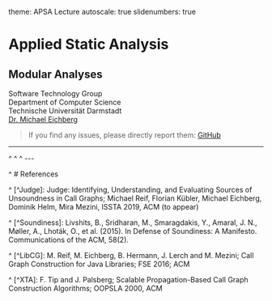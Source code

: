 theme: APSA Lecture
autoscale: true
slidenumbers: true

# Applied Static Analysis

## Modular Analyses

Software Technology Group  
Department of Computer Science  
Technische Universität Darmstadt  
[Dr. Michael Eichberg](mailto:m.eichberg@me.com)

> If you find any issues, please directly report them: [GitHub](https://github.com/stg-tud/apsa/blob/master/2019/7-ModularAnalyses/ModularAnalyses.md)

---


^ <!----------------------------------------------------------------------------------------------->
^ <!---------------------------------------- REFERENCES ------------------------------------------->
^ ---

^ # References

^ [^Judge]: Judge: Identifying, Understanding, and Evaluating Sources of Unsoundness in Call Graphs; Michael Reif, Florian Kübler, Michael Eichberg, Dominik Helm, Mira Mezini, ISSTA 2019, ACM (to appear)

^ [^Soundiness]: Livshits, B., Sridharan, M., Smaragdakis, Y., Amaral, J. N., Møller, A., Lhoták, O., et al. (2015). In Defense of Soundiness: A Manifesto. Communications of the ACM, 58(2).

^ [^LibCG]: M. Reif, M. Eichberg, B. Hermann, J. Lerch and M. Mezini; Call Graph Construction for Java Libraries; FSE 2016; ACM

^ [^XTA]: F. Tip and J. Palsberg; Scalable Propagation-Based Call Graph Construction Algorithms; OOPSLA 2000, ACM
